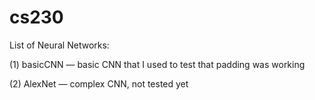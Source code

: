 # cs230

List of Neural Networks:

(1) basicCNN — basic CNN that I used to test that padding was working

(2) AlexNet — complex CNN, not tested yet
